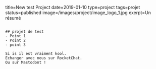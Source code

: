 title=New test Project
date=2019-01-10
type=project
tags=projet
status=published
image=/images/project/image_logo_1.jpg
exerpt=Un résumé
~~~~~~

## projet de test
- Point 1
- Point 2
- point 3

Si is il est vraiment kool.
Echanger avec nous sur RocketChat.
Ou sur Mastodont ! 